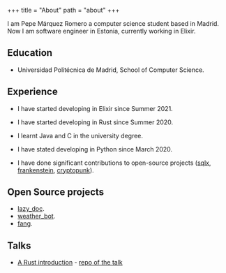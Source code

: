 +++
title = "About"
path = "about"
+++

I am Pepe Márquez Romero a computer science student based in Madrid.
Now I am software engineer in Estonia, currently working in Elixir.

## Education

- Universidad Politécnica de Madrid, School of Computer Science.

## Experience 

 - I have started developing in Elixir since Summer 2021.

 - I have started developing in Rust since Summer 2020.

 - I learnt Java and C in the university degree.
 
 - I have stated developing in Python since March 2020.
 
 - I have done significant contributions to open-source projects ([sqlx](https://github.com/launchbadge/sqlx), [frankenstein](https://github.com/ayrat555/frankenstein), [cryptopunk](https://github.com/ayrat555/cryptopunk)).

## Open Source projects
- [lazy_doc](https://github.com/pxp9/lazy_doc).
- [weather_bot](https://github.com/pxp9/weather_bot_rust/).
- [fang](https://github.com/ayrat555/fang).


## Talks
- [A Rust introduction](https://www.youtube.com/watch?v=NL6d74ISbss) - [repo of the talk](https://github.com/pxp9/acm_rust)

